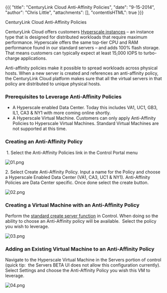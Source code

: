 {{{
  "title": "CenturyLink Cloud Anti-Affinity Policies",
  "date": "9-15-2014",
  "author": "Chris Little",
  "attachments": [],
  "contentIsHTML": true
}}}

CenturyLink Cloud Anti-Affinity Policies
<p>CenturyLink Cloud offers customers&nbsp;<a href="http://www.centurylinkcloud.com/products/compute/hyperscale" target="_blank">Hyperscale instances</a> – an instance type that is designed for distributed workloads that require maximum performance. Hyperscale
  offers the same top-tier CPU and RAM performance found in our standard servers – and adds 100% flash storage. That means customers can typically expect at least 15,000 IOPS to turbo-charge applications. </p>
<p>Anti-affinity policies make it possible to spread workloads across physical hosts. When a new server is created and references an anti-affinity policy, the CenturyLink Cloud platform makes sure that all the virtual servers in that policy are distributed
  to unique physical hosts.</p>
<h3>Prerequisites to Leverage Anti-Affinity Policies</h3>
<ul>
  <li>A Hyperscale enabled Data Center. Today this includes VA1, UC1, GB3, IL1, CA3 &amp; NY1 with more coming online shortly.</li>
  <li>A Hyperscale Virtual Machine. Customers can only apply Anti-Affinity Policies to Hyperscale Virtual Machines. Standard Virtual Machines are not supported at this time. </li>
</ul>
<h3>Creating an Anti-Affinity Policy</h3>
<p>&nbsp;1. Select the Anti-Affinity Policies link in the Control Portal menu</p>
<p><img src="https://t3n.zendesk.com/attachments/token/RFoZHEfyTgqXHA8Ibxh3qpLfe/?name=01.png" alt="01.png" /></p>
<p>2. Select Create Anti-Affinity Policy. Input a name for the Policy and choose a Hyperscale Enabled Data Center (VA1, CA3, UC1 &amp; NY1). Anti-Affinity Policies are Data Center specific. Once done select the create button.</p>
<p><img src="https://t3n.zendesk.com/attachments/token/bLBeU3m4d63vwIGwjBSQqgAsi/?name=02.png" alt="02.png" />
</p>
<h3>Creating a Virtual Machine with an Anti-Affinity Policy</h3>
<p>Perform the <a href="https://t3n.zendesk.com/entries/22603877-Creating-a-New-Enterprise-Cloud-Server" target="_blank">standard create server function</a> in Control. When doing so the ability to choose an Anti-Affinity policy will be available.
  &nbsp;Select the policy you wish to leverage.</p>
<p><img src="https://t3n.zendesk.com/attachments/token/D9r19ltJp4UkXluM8YLZdmupM/?name=03.png" alt="03.png" />
</p>
<h3>Adding an Existing Virtual Machine to an Anti-Affinity Policy</h3>
<p>Navigate to the Hyperscale Virtual Machine in the Servers portion of control (quick tip: &nbsp;the Servers BETA UI does not allow this configuration currently). Select Settings and choose the Anti-Affinity Policy you wish this VM to leverage. </p>
<p><img src="https://t3n.zendesk.com/attachments/token/MlJUDj2BbOdWv5pm2fPcJho6e/?name=04.png" alt="04.png" />
</p>